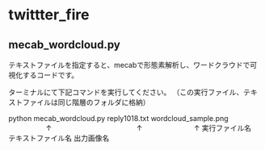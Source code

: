# twittter_fire

## mecab_wordcloud.py

テキストファイルを指定すると、mecabで形態素解析し、ワードクラウドで可視化するコードです。

ターミナルにて下記コマンドを実行してください。
（この実行ファイル、テキストファイルは同じ階層のフォルダに格納）

python mecab_wordcloud.py reply1018.txt wordcloud_sample.png
　　　　　    ↑　　　　　　　　　　　　↑　　　　　　　    ↑
      実行ファイル名　　　　　　テキストファイル名    出力画像名

